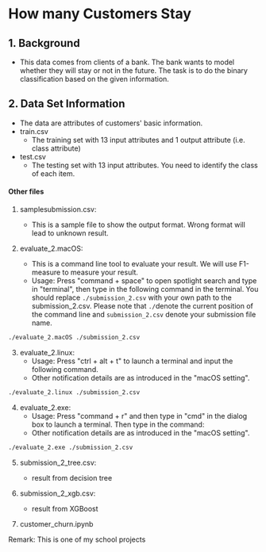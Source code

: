# How many Customers Stay
## 1. Background
- This data comes from clients of a bank. The bank wants to model whether they will stay or not in the future. The task is to do the binary classification based on the given information.
## 2. Data Set Information
- The data are attributes of customers' basic information. 
- train.csv
  - The training set with 13 input attributes and 1 output attribute (i.e. class attribute)
- test.csv
  - The testing set with 13 input attributes. You need to identify the class of each item. 

#### Other files
1. samplesubmission.csv:
    - This is a sample file to show the output format. Wrong format will lead to unknown result.
	
2. evaluate_2.macOS:
    - This is a command line tool to evaluate your result. We will use F1-measure to measure your result. 
    - Usage: Press "command + space" to open spotlight search and type in "terminal", then type in the following command in the terminal. You should replace
	```./submission_2.csv``` with your own path to the submission_2.csv.  Please note that ```./```denote the current position of the command line and ```submission_2.csv``` denote your submission file name.
```bash
./evaluate_2.macOS ./submission_2.csv
```

3. evaluate_2.linux:
    - Usage: Press "ctrl + alt + t" to launch a terminal and input the following command.
    - Other  notification details are as introduced in the "macOS setting".
```bash
./evaluate_2.linux ./submission_2.csv
```

4. evaluate_2.exe:
    - Usage: Press "command + r" and then type in "cmd" in the dialog box to launch a terminal. Then type in the command:
    - Other notification details are as introduced in the "macOS setting".
```bash
./evaluate_2.exe ./submission_2.csv
```

5. submission_2_tree.csv: 
    - result from decision tree

6. submission_2_xgb.csv: 
    - result from XGBoost
  
7. customer_churn.ipynb

Remark: This is one of my school projects

